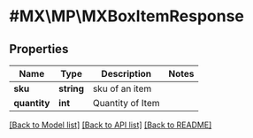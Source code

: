# #MX\MP\MXBoxItemResponse

## Properties

Name | Type | Description | Notes
------------ | ------------- | ------------- | -------------
**sku** | **string** | sku of an item |
**quantity** | **int** | Quantity of Item |


[[Back to Model list]](../) [[Back to API list]](../../Api/MX/MP) [[Back to README]](../../README.md)
